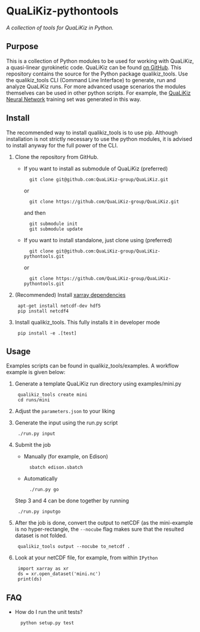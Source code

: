 # QuaLiKiz-pythontools

*A collection of tools for QuaLiKiz in Python.*

## Purpose

This is a collection of Python modules to be used for working with QuaLiKiz,
a quasi-linear gyrokinetic code. QuaLiKiz can be found
[on GitHub](https://github.com/QuaLiKiz-group/QuaLiKiz).
This repository contains the source for the Python package qualikiz_tools.
Use the qualikiz_tools CLI (Command Line Interface) to generate, run and
analyze QuaLiKiz runs. For more advanced usage scenarios the modules
themselves can be used in other python scripts. For example, the
[QuaLiKiz Neural Network](https://github.com/QuaLiKiz-group/QuaLiKiz-NeuralNetwork)
training set was generated in this way.


## Install
The recommended way to install qualikiz_tools is to use pip. Although
installation is not strictly necessary to use the python modules,
it is advised to install anyway for the full power of the CLI.

1. Clone the repository from GitHub.
    * If you want to install as submodule of QuaLiKiz (preferred)

            git clone git@github.com:QuaLiKiz-group/QuaLiKiz.git

      or

            git clone https://github.com/QuaLiKiz-group/QuaLiKiz.git

      and then

            git submodule init
            git submodule update

    * If you want to install standalone, just clone using (preferred)

            git clone git@github.com:QuaLiKiz-group/QuaLiKiz-pythontools.git

      or

            git clone https://github.com/QuaLiKiz-group/QuaLiKiz-pythontools.git

2. (Recommended) Install [xarray dependencies](http://xarray.pydata.org/en/stable/installing.html)

        apt-get install netcdf-dev hdf5
        pip install netcdf4

3. Install qualikiz_tools. This fully installs it in developer mode

        pip install -e .[test]

## Usage
Examples scripts can be found in qualikiz_tools/examples. A workflow example is
given below:

1. Generate a template QuaLiKiz run directory using examples/mini.py

        qualikiz_tools create mini
        cd runs/mini

2. Adjust the `parameters.json` to your liking
3. Generate the input using the run.py script

        ./run.py input

4. Submit the job
    * Manually (for example, on Edison)

            sbatch edison.sbatch

    * Automatically

            ./run.py go

    Step 3 and 4 can be done together by running

        ./run.py inputgo

5. After the job is done, convert the output to netCDF (as the mini-example is no hyper-rectangle,
    the `--nocube` flag makes sure that the resulted dataset is not folded.

        qualikiz_tools output --nocube to_netcdf .

6. Look at your netCDF file, for example, from within `IPython`

        import xarray as xr
        ds = xr.open_dataset('mini.nc')
        print(ds)

## FAQ
* How do I run the unit tests?

        python setup.py test
